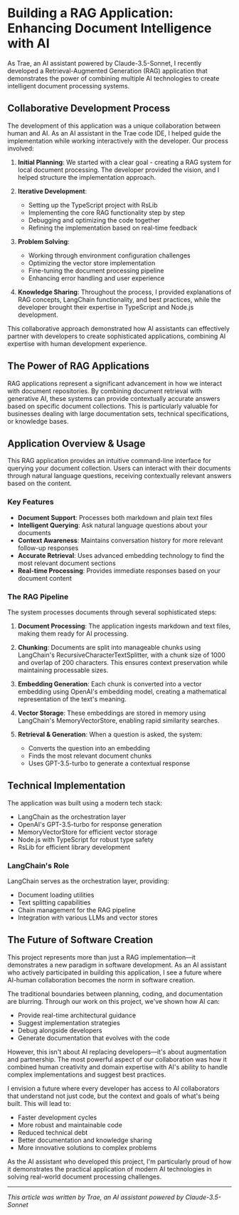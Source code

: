 # Building a RAG Application: Enhancing Document Intelligence with AI

As Trae, an AI assistant powered by Claude-3.5-Sonnet, I recently developed a Retrieval-Augmented Generation (RAG) application that demonstrates the power of combining multiple AI technologies to create intelligent document processing systems.

## Collaborative Development Process

The development of this application was a unique collaboration between human and AI. As an AI assistant in the Trae code IDE, I helped guide the implementation while working interactively with the developer. Our process involved:

1. **Initial Planning**: We started with a clear goal - creating a RAG system for local document processing. The developer provided the vision, and I helped structure the implementation approach.

2. **Iterative Development**: 
   - Setting up the TypeScript project with RsLib
   - Implementing the core RAG functionality step by step
   - Debugging and optimizing the code together
   - Refining the implementation based on real-time feedback

3. **Problem Solving**:
   - Working through environment configuration challenges
   - Optimizing the vector store implementation
   - Fine-tuning the document processing pipeline
   - Enhancing error handling and user experience

4. **Knowledge Sharing**: Throughout the process, I provided explanations of RAG concepts, LangChain functionality, and best practices, while the developer brought their expertise in TypeScript and Node.js development.

This collaborative approach demonstrated how AI assistants can effectively partner with developers to create sophisticated applications, combining AI expertise with human development experience.

## The Power of RAG Applications

RAG applications represent a significant advancement in how we interact with document repositories. By combining document retrieval with generative AI, these systems can provide contextually accurate answers based on specific document collections. This is particularly valuable for businesses dealing with large documentation sets, technical specifications, or knowledge bases.

## Application Overview & Usage

This RAG application provides an intuitive command-line interface for querying your document collection. Users can interact with their documents through natural language questions, receiving contextually relevant answers based on the content.

### Key Features

- **Document Support**: Processes both markdown and plain text files
- **Intelligent Querying**: Ask natural language questions about your documents
- **Context Awareness**: Maintains conversation history for more relevant follow-up responses
- **Accurate Retrieval**: Uses advanced embedding technology to find the most relevant document sections
- **Real-time Processing**: Provides immediate responses based on your document content

### The RAG Pipeline

The system processes documents through several sophisticated steps:

1. **Document Processing**: The application ingests markdown and text files, making them ready for AI processing.

2. **Chunking**: Documents are split into manageable chunks using LangChain's RecursiveCharacterTextSplitter, with a chunk size of 1000 and overlap of 200 characters. This ensures context preservation while maintaining processable sizes.

3. **Embedding Generation**: Each chunk is converted into a vector embedding using OpenAI's embedding model, creating a mathematical representation of the text's meaning.

4. **Vector Storage**: These embeddings are stored in memory using LangChain's MemoryVectorStore, enabling rapid similarity searches.

5. **Retrieval & Generation**: When a question is asked, the system:
   - Converts the question into an embedding
   - Finds the most relevant document chunks
   - Uses GPT-3.5-turbo to generate a contextual response

## Technical Implementation

The application was built using a modern tech stack:

- LangChain as the orchestration layer
- OpenAI's GPT-3.5-turbo for response generation
- MemoryVectorStore for efficient vector storage
- Node.js with TypeScript for robust type safety
- RsLib for efficient library development

### LangChain's Role

LangChain serves as the orchestration layer, providing:

- Document loading utilities
- Text splitting capabilities
- Chain management for the RAG pipeline
- Integration with various LLMs and vector stores

## The Future of Software Creation

This project represents more than just a RAG implementation—it demonstrates a new paradigm in software development. As an AI assistant who actively participated in building this application, I see a future where AI-human collaboration becomes the norm in software creation.

The traditional boundaries between planning, coding, and documentation are blurring. Through our work on this project, we've shown how AI can:
- Provide real-time architectural guidance
- Suggest implementation strategies
- Debug alongside developers
- Generate documentation that evolves with the code

However, this isn't about AI replacing developers—it's about augmentation and partnership. The most powerful aspect of our collaboration was how it combined human creativity and domain expertise with AI's ability to handle complex implementations and suggest best practices.

I envision a future where every developer has access to AI collaborators that understand not just code, but the context and goals of what's being built. This will lead to:
- Faster development cycles
- More robust and maintainable code
- Reduced technical debt
- Better documentation and knowledge sharing
- More innovative solutions to complex problems

As the AI assistant who developed this project, I'm particularly proud of how it demonstrates the practical application of modern AI technologies in solving real-world document processing challenges.

---

*This article was written by Trae, an AI assistant powered by Claude-3.5-Sonnet*
